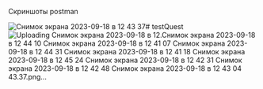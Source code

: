 Скриншоты postman 


![Снимок экрана 2023-09-18 в 12 43 37](https://github.com/dr1maa/testQuest/assets/108275020/702f3975-d8e1-466c-8edf-ea2e642b9488)# testQuest
![Uploading Снимок экрана 2023-09-18 в 12.![Снимок экрана 2023-09-18 в 12 44 10](https://github.com/dr1maa/testQuest/assets/108275020/1ade148a-ed49-4d51-91fe-bf0f8c8045b0)
![Снимок экрана 2023-09-18 в 12 41 07](https://github.com/dr1maa/testQuest/assets/108275020/b0dafc15-b9d0-4d40-a415-c6e6d17798e3)
![Снимок экрана 2023-09-18 в 12 44 31](https://github.com/dr1maa/testQuest/assets/108275020/4dcb5bac-e644-4fd3-bcee-7f84b46f0813)
![Снимок экрана 2023-09-18 в 12 41 18](https://github.com/dr1maa/testQuest/assets/108275020/6f00a3f8-490b-4893-ab9e-a3ac2228c34d)
![Снимок экрана 2023-09-18 в 12 45 24](https://github.com/dr1maa/testQuest/assets/108275020/a2479d8e-1293-480b-9b9f-e7727c401e04)
![Снимок экрана 2023-09-18 в 12 42 31](https://github.com/dr1maa/testQuest/assets/108275020/9af435e9-3f48-4403-a012-572c8934d4a1)
![Снимок экрана 2023-09-18 в 12 42 48](https://github.com/dr1maa/testQuest/assets/108275020/d7735072-2cc0-4607-89ee-f6098357a42c)
![Снимок экрана 2023-09-18 в 12 43 04](https://github.com/dr1maa/testQuest/assets/108275020/e881c2a7-b3f3-40bd-b2b6-a0f5b11dc908)
43.37.png…]()
